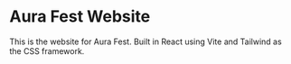 # Aura Fest Website

This is the website for Aura Fest. Built in React using Vite and Tailwind as the CSS framework.

